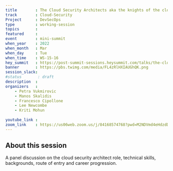 ```yaml
---
title        : The Cloud Security Architects aka the knights of the cloud kingdom - Panel Discussion
track        : Cloud-Security
Project      : DevSecOps
type         : working-session
topics       :
featured     :
event        : mini-summit
when_year    : 2022
when_month   : Mar
when_day     : Tue
when_time    : WS-15-16
hey_summit   : https://post-summit-sessions.heysummit.com/talks/the-cloud-security-architects-aka-the-knights-of-the-cloud-kingdom-panel-discussion/
banner       : https://pbs.twimg.com/media/FL4zRlHXIAUGhQK.png
session_slack:
#status       : draft
description  :
organizers   :
    - Petra Vukmirovic
    - Manos Skalidis
    - Francesco Cipollone 
    - Lee Newcombe
    - Kriti Mohun
  
youtube_link :
zoom_link    : https://us06web.zoom.us/j/84168574768?pwd=M2NDVmd4eHdzdDBvSVJuSEJZN3NMQT09
---
```


## About this session
A panel discussion on the cloud security architect role, technical skills, backgrounds, route of entry and career progression.
